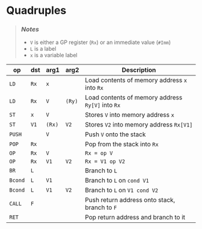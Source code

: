 # Quadruples

> ### _Notes_
> - `V` is either a GP register (`Rx`) or an immediate value (`#Imm`)
> - `L` is a label
> - `x` is a variable label

| op      | dst  | arg1   | arg2   | Description                                       |
| ------- |------|--------|--------|---------------------------------------------------|
| `LD`    | `Rx` | `x`    |        | Load contents of memory address `x` into `Rx`     |
| `LD`    | `Rx` | `V`    | `(Ry)` | Load contents of memory address `Ry[V]` into `Rx` |
| `ST`    | `x`  | `V`    |        | Stores `V` into memory address `x`                |
| `ST`    | `V1` | `(Rx)` | `V2`   | Stores `V2` into memory address `Rx[V1]`          |
| `PUSH`  |      | `V`    |        | Push `V` onto the stack                           |
| `POP`   | `Rx` |        |        | Pop from the stack into `Rx`                      |
| `OP`    | `Rx` | `V`    |        | `Rx = op V`                                       |
| `OP`    | `Rx` | `V1`   | `V2`   | `Rx = V1 op V2`                                   |
| `BR`    | `L`  |        |        | Branch to `L`                                     |
| `Bcond` | `L`  | `V1`   |        | Branch to `L` on `cond V1`                        |
| `Bcond` | `L`  | `V1`   | `V2`   | Branch to `L` on `V1 cond V2`                     |
| `CALL`  | `F`  |        |        | Push return address onto stack, branch to `F`     |
| `RET`   |      |        |        | Pop return address and branch to it               |